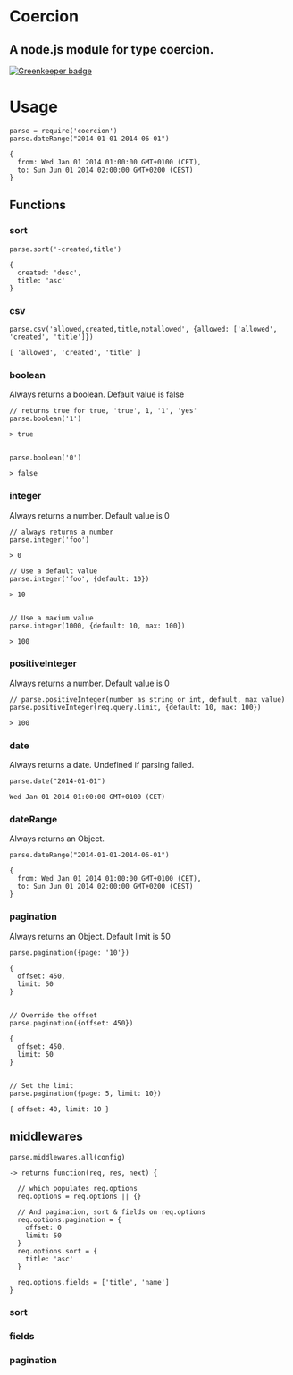 # Coercion
## A node.js module for type coercion.

[![Greenkeeper badge](https://badges.greenkeeper.io/marcbachmann/coercion.svg)](https://greenkeeper.io/)

# Usage
    
    parse = require('coercion')
    parse.dateRange("2014-01-01-2014-06-01")
    
    {
      from: Wed Jan 01 2014 01:00:00 GMT+0100 (CET),
      to: Sun Jun 01 2014 02:00:00 GMT+0200 (CEST)
    }


## Functions

### sort

    parse.sort('-created,title')

    {
      created: 'desc',
      title: 'asc'
    }


### csv

    parse.csv('allowed,created,title,notallowed', {allowed: ['allowed', 'created', 'title']})

    [ 'allowed', 'created', 'title' ]


### boolean
Always returns a boolean. Default value is false

    // returns true for true, 'true', 1, '1', 'yes'
    parse.boolean('1')

    > true


    parse.boolean('0')

    > false


### integer
Always returns a number. Default value is 0

	// always returns a number
	parse.integer('foo')
	
	> 0

	// Use a default value
	parse.integer('foo', {default: 10})

	> 10


	// Use a maxium value
	parse.integer(1000, {default: 10, max: 100})

	> 100


### positiveInteger
Always returns a number. Default value is 0

	// parse.positiveInteger(number as string or int, default, max value)
	parse.positiveInteger(req.query.limit, {default: 10, max: 100})

	> 100


### date
Always returns a date. Undefined if parsing failed.

    parse.date("2014-01-01")

    Wed Jan 01 2014 01:00:00 GMT+0100 (CET)


### dateRange
Always returns an Object.

    parse.dateRange("2014-01-01-2014-06-01")

    {
      from: Wed Jan 01 2014 01:00:00 GMT+0100 (CET),
      to: Sun Jun 01 2014 02:00:00 GMT+0200 (CEST)
    }


### pagination
Always returns an Object. Default limit is 50

    parse.pagination({page: '10'})

    {
      offset: 450,
      limit: 50
    }


    // Override the offset
    parse.pagination({offset: 450})

    {
      offset: 450,
      limit: 50
    }


    // Set the limit
    parse.pagination({page: 5, limit: 10})

    { offset: 40, limit: 10 }


## middlewares
    parse.middlewares.all(config)

    -> returns function(req, res, next) {

      // which populates req.options
      req.options = req.options || {}

      // And pagination, sort & fields on req.options
      req.options.pagination = {
        offset: 0
        limit: 50
      }
      req.options.sort = {
        title: 'asc'
      }

      req.options.fields = ['title', 'name']
    }

### sort
### fields
### pagination
